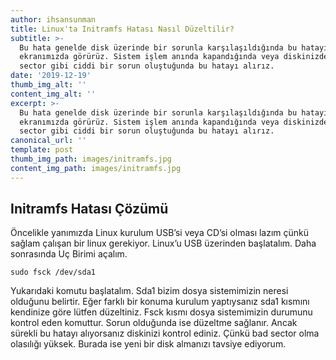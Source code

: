 ```yaml
---
author: ihsansunman
title: Linux'ta Initramfs Hatası Nasıl Düzeltilir?
subtitle: >-
  Bu hata genelde disk üzerinde bir sorunla karşılaşıldığında bu hatayı
  ekranımızda görürüz. Sistem işlem anında kapandığında veya diskinizde bad
  sector gibi ciddi bir sorun oluştuğunda bu hatayı alırız.
date: '2019-12-19'
thumb_img_alt: ''
content_img_alt: ''
excerpt: >-
  Bu hata genelde disk üzerinde bir sorunla karşılaşıldığında bu hatayı
  ekranımızda görürüz. Sistem işlem anında kapandığında veya diskinizde bad
  sector gibi ciddi bir sorun oluştuğunda bu hatayı alırız. 
canonical_url: ''
template: post
thumb_img_path: images/initramfs.jpg
content_img_path: images/initramfs.jpg
---
```

## Initramfs Hatası Çözümü

Öncelikle yanımızda Linux kurulum USB’si veya CD’si olması lazım çünkü sağlam çalışan bir linux gerekiyor. Linux’u USB üzerinden başlatalım. Daha sonrasında Uç Birimi açalım.

    sudo fsck /dev/sda1 

Yukarıdaki komutu başlatalım. Sda1 bizim dosya sistemimizin neresi olduğunu belirtir. Eğer farklı bir konuma kurulum yaptıysanız sda1 kısmını kendinize göre lütfen düzeltiniz. Fsck kısmı dosya sistemimizin durumunu kontrol eden komuttur. Sorun olduğunda ise düzeltme sağlanır. Ancak sürekli bu hatayı alıyorsanız diskinizi kontrol ediniz. Çünkü bad sector olma olasılığı yüksek. Burada ise yeni bir disk almanızı tavsiye ediyorum.

